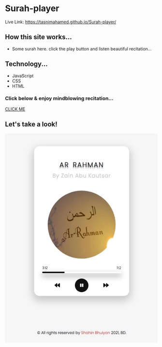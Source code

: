 # Surah-player
Live Link: https://tasnimahamed.github.io/Surah-player/
## How this site works...
* Some surah here. click the play button and listen beautiful recitation...
## Technology...
+  JavaScript
+  CSS
+  HTML

### Click below & enjoy mindblowing recitation...
[CLICK ME](shahinuralambhuiyan.github.io/surah-player/index.html)

## Let's take a look!
![alt text](img/site-ss.jpg)

